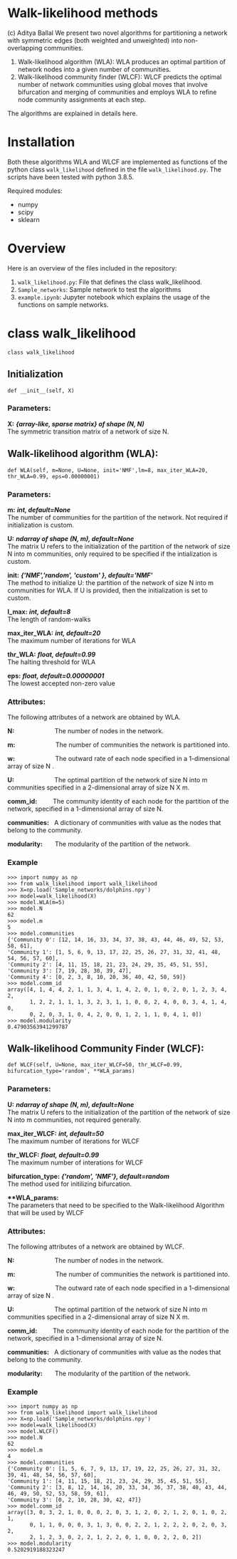 # Walk-likelihood methods
(c) Aditya Ballal
We present two novel algorithms for partitioning a network with symmetric edges (both weighted and unweighted) into non-overlapping communities. 
1. Walk-likelihood algorithm (WLA): WLA produces an optimal partition of network nodes into a given number of communities.
2. Walk-likelihood community finder (WLCF): WLCF predicts the optimal number of network communities using global moves that involve bifurcation and merging of communities and employs WLA to refine node community assignments at each step.

The algorithms are explained in details here.

# Installation

Both these algorithms WLA and WLCF are implemented as functions of the python class ```walk_likelihood``` defined in the file ```walk_likelihood.py```. The scripts have been tested with python 3.8.5.

Required modules:
- numpy
- scipy
- sklearn

# Overview

Here is an overview of the files included in the repository:
1. ```walk_likelihood.py```: File that defines the class walk_likelihood.
2. ```Sample_networks```: Sample network to test the algorithms
3. ```example.ipynb```: Jupyter notebook which explains the usage of the functions on sample networks.

# class walk_likelihood

```class walk_likelihood```
## Initialization
```def __init__(self, X)```
### Parameters:
__X:__ ___{array-like, sparse matrix} of shape (N, N)___   
The symmetric transition matrix of a network of size N.


## Walk-likelihood algorithm (WLA):
```def WLA(self, m=None, U=None, init='NMF',lm=8, max_iter_WLA=20, thr_WLA=0.99, eps=0.00000001)```
### Parameters: 
__m:__ ___int, default=None___   
The number of communities for the partition of the network. Not required if initialization is custom.

__U:__ ___ndarray of shape (N, m), default=None___   
The matrix U refers to the initialization of the partition of the network of size N into m communities, only required to be specified if the intialization is custom.

__init:__ ___{'NMF','random', 'custom' }, default='NMF'___   
The method to initialize U: the partition of the network of size N into m communities for WLA. If U is provided, then the initialization is set to custom.

__l_max:__ ___int, default=8___   
The length of random-walks

__max_iter_WLA:__ ___int, default=20___   
The maximum number of iterations for WLA

__thr_WLA:__ ___float, default=0.99___   
The halting threshold for WLA

__eps:__ ___float, default=0.00000001___   
The lowest accepted non-zero value

### Attributes:

The following attributes of a network are obtained by WLA.

__N:__ &nbsp; &nbsp; &nbsp; &nbsp; &nbsp; &nbsp; &nbsp; &nbsp; &nbsp; &nbsp; &nbsp; The number of nodes in the network.

__m:__	&nbsp; &nbsp; &nbsp; &nbsp; &nbsp; &nbsp; &nbsp; &nbsp; &nbsp; &nbsp; &nbsp; The number of communities the network is partitioned into.

__w:__  &nbsp; &nbsp; &nbsp; &nbsp; &nbsp; &nbsp; &nbsp; &nbsp; &nbsp; &nbsp; &nbsp; The outward rate of each node specified in a 1-dimensional array of size N .

__U:__ &nbsp; &nbsp; &nbsp; &nbsp; &nbsp; &nbsp; &nbsp; &nbsp; &nbsp; &nbsp; &nbsp; The optimal partition of the network of size N into m communities specified in a 2-dimensional array of size N X m.

__comm_id:__ &nbsp; &nbsp; &nbsp; &nbsp; The community identity of each node for the partition of the network, specified in a 1-dimensional array of size N.

__communities:__ &nbsp;  A dictionary of communities with value as the nodes that belong to the community.

__modularity:__ &nbsp; &nbsp; &nbsp; The modularity of the partition of the network.

### Example

```
>>> import numpy as np
>>> from walk_likelihood import walk_likelihood
>>> X=np.load('Sample_networks/dolphins.npy')
>>> model=walk_likelihood(X)
>>> model.WLA(m=5)
>>> model.N
62
>>> model.m
5
>>> model.communities
{'Community 0': [12, 14, 16, 33, 34, 37, 38, 43, 44, 46, 49, 52, 53, 58, 61], 
'Community 1': [1, 5, 6, 9, 13, 17, 22, 25, 26, 27, 31, 32, 41, 48, 54, 56, 57, 60], 
'Community 2': [4, 11, 15, 18, 21, 23, 24, 29, 35, 45, 51, 55], 
'Community 3': [7, 19, 28, 30, 39, 47], 
'Community 4': [0, 2, 3, 8, 10, 20, 36, 40, 42, 50, 59]}
>>> model.comm_id
array([4, 1, 4, 4, 2, 1, 1, 3, 4, 1, 4, 2, 0, 1, 0, 2, 0, 1, 2, 3, 4, 2,
       1, 2, 2, 1, 1, 1, 3, 2, 3, 1, 1, 0, 0, 2, 4, 0, 0, 3, 4, 1, 4, 0,
       0, 2, 0, 3, 1, 0, 4, 2, 0, 0, 1, 2, 1, 1, 0, 4, 1, 0])
>>> model.modularity
0.47903563941299787
```



## Walk-likelihood Community Finder (WLCF):
```def WLCF(self, U=None, max_iter_WLCF=50, thr_WLCF=0.99, bifurcation_type='random', **WLA_params)```
### Parameters:

__U:__ ___ndarray of shape (N, m), default=None___   
The matrix U refers to the initialization of the partition of the network of size N into m communities, not required generally. 

__max_iter_WLCF:__ ___int, default=50___   
The maximum number of iterations for WLCF

__thr_WLCF:__ ___float, default=0.99___   
The maximum number of interations for WLCF

__bifurcation_type:__ ___{'random', 'NMF'}, default=random___   
The method used for initilizing bifurcation.

__**WLA_params:__   
The parameters that need to be specified to the Walk-likelihood Algorithm that will be used by WLCF

### Attributes:

The following attributes of a network are obtained by WLCF.

__N:__ &nbsp; &nbsp; &nbsp; &nbsp; &nbsp; &nbsp; &nbsp; &nbsp; &nbsp; &nbsp; &nbsp; The number of nodes in the network.

__m:__	&nbsp; &nbsp; &nbsp; &nbsp; &nbsp; &nbsp; &nbsp; &nbsp; &nbsp; &nbsp; &nbsp; The number of communities the network is partitioned into.

__w:__  &nbsp; &nbsp; &nbsp; &nbsp; &nbsp; &nbsp; &nbsp; &nbsp; &nbsp; &nbsp; &nbsp; The outward rate of each node specified in a 1-dimensional array of size N .

__U:__ &nbsp; &nbsp; &nbsp; &nbsp; &nbsp; &nbsp; &nbsp; &nbsp; &nbsp; &nbsp; &nbsp; The optimal partition of the network of size N into m communities specified in a 2-dimensional array of size N X m.

__comm_id:__ &nbsp; &nbsp; &nbsp; &nbsp; The community identity of each node for the partition of the network, specified in a 1-dimensional array of size N.

__communities:__ &nbsp;  A dictionary of communities with value as the nodes that belong to the community.

__modularity:__ &nbsp; &nbsp; &nbsp; The modularity of the partition of the network.
### Example

```
>>> import numpy as np
>>> from walk_likelihood import walk_likelihood
>>> X=np.load('Sample_networks/dolphins.npy')
>>> model=walk_likelihood(X)
>>> model.WLCF()
>>> model.N
62
>>> model.m
4
>>> model.communities
{'Community 0': [1, 5, 6, 7, 9, 13, 17, 19, 22, 25, 26, 27, 31, 32, 39, 41, 48, 54, 56, 57, 60], 
'Community 1': [4, 11, 15, 18, 21, 23, 24, 29, 35, 45, 51, 55], 
'Community 2': [3, 8, 12, 14, 16, 20, 33, 34, 36, 37, 38, 40, 43, 44, 46, 49, 50, 52, 53, 58, 59, 61], 
'Community 3': [0, 2, 10, 28, 30, 42, 47]}
>>> model.comm_id
array([3, 0, 3, 2, 1, 0, 0, 0, 2, 0, 3, 1, 2, 0, 2, 1, 2, 0, 1, 0, 2, 1,
       0, 1, 1, 0, 0, 0, 3, 1, 3, 0, 0, 2, 2, 1, 2, 2, 2, 0, 2, 0, 3, 2,
       2, 1, 2, 3, 0, 2, 2, 1, 2, 2, 0, 1, 0, 0, 2, 2, 0, 2])
>>> model.modularity
0.5202919188323247
```
